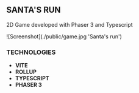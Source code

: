 ## SANTA'S RUN

2D Game developed with Phaser 3 and Typescript

![Screenshot](./public/game.jpg 'Santa's run')

### TECHNOLOGIES

- **VITE**
- **ROLLUP**
- **TYPESCRIPT**
- **PHASER 3**
